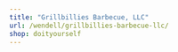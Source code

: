 ```yaml
---
title: "Grillbillies Barbecue, LLC"
url: /wendell/grillbillies-barbecue-llc/
shop: doityourself
---
```

